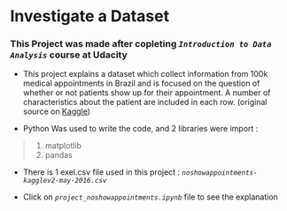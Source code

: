 # Investigate a Dataset
 ### This Project was made after copleting *`Introduction to Data Analysis`* course at Udacity

+ This project explains a dataset which collect information from 100k medical appointments in Brazil and is focused on the question of whether or not patients show up for their appointment. A number of characteristics about the patient are included in each row. (original source on [Kaggle])

+ Python Was used to write the code, and 2 libraries were import :
>1. matplotlib
>2. pandas

+ There is 1 exel.csv file used in this project : *`noshowappointments-kagglev2-may-2016.csv`*

+ Click on *`project_noshowappointments.ipynb`* file to see the explanation




[Kaggle]: https://www.kaggle.com/datasets/joniarroba/noshowappointments
